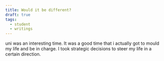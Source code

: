 ```yaml
---
title: Would it be different?
draft: true
tags:
  - student
  - writings
---
```

 
uni was an interesting time. It was a good time that i actually got to mould my life and be in charge. I took strategic decisions to steer my life in a certain direction. 


